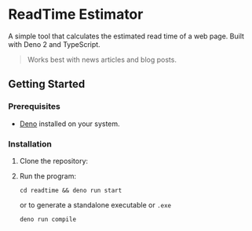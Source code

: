 # **ReadTime Estimator**

A simple tool that calculates the estimated read time of a web page. Built with Deno 2 and TypeScript.

> Works best with news articles and blog posts.

## **Getting Started**

### **Prerequisites**

- [Deno](https://deno.com/) installed on your system.

### **Installation**

1. Clone the repository:

2. Run the program:
   ```
   cd readtime && deno run start
   ```
   or to generate a standalone executable or `.exe`
   ```
   deno run compile
   ```
